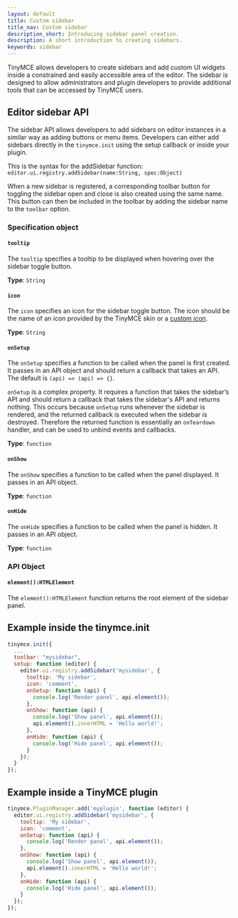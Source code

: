 ```yaml
---
layout: default
title: Custom sidebar
title_nav: Custom sidebar
description_short: Introducing sidebar panel creation.
description: A short introduction to creating sidebars.
keywords: sidebar
---
```


TinyMCE allows developers to create sidebars and add custom UI widgets inside a constrained and easily accessible area of the editor. The sidebar is designed to allow administrators and plugin developers to provide additional tools that can be accessed by TinyMCE users.

## Editor sidebar API

The sidebar API allows developers to add sidebars on editor instances in a similar way as adding buttons or menu items. Developers can either add sidebars directly in the `tinymce.init` using the setup callback or inside your plugin.

This is the syntax for the addSidebar function: `editor.ui.registry.addSidebar(name:String, spec:Object)`

When a new sidebar is registered, a corresponding toolbar button for toggling the sidebar open and close is also created using the same name. This button can then be included in the toolbar by adding the sidebar name to the `toolbar` option.

### Specification object

#### `tooltip`

The `tooltip` specifies a tooltip to be displayed when hovering over the sidebar toggle button.

**Type**: `String`

#### `icon`

The `icon` specifies an icon for the sidebar toggle button. The icon should be the name of an icon provided by the TinyMCE skin or a [custom icon]({{site.baseurl}}/api/tinymce.editor.ui/tinymce.editor.ui.registry/#addicon/).

**Type**: `String`

#### `onSetup`

The `onSetup` specifies a function to be called when the panel is first created. It passes in an API object and should return a callback that takes an API. The default is `(api) => (api) => {}`.

`onSetup` is a complex property. It requires a function that takes the sidebar’s API and should return a callback that takes the sidebar's API and returns nothing. This occurs because `onSetup` runs whenever the sidebar is rendered, and the returned callback is executed when the sidebar is destroyed. Therefore the returned function is essentially an `onTeardown` handler, and can be used to unbind events and callbacks.

**Type**: `function`

#### `onShow`

The `onShow` specifies a function to be called when the panel displayed. It passes in an API object.

**Type**: `function`

#### `onHide`

The `onHide` specifies a function to be called when the panel is hidden. It passes in an API  object.

**Type**: `function`

### API Object

#### `element():HTMLElement`

The `element():HTMLElement` function returns the root element of the sidebar panel.

## Example inside the tinymce.init

```js
tinymce.init({
  ...
  toolbar: "mysidebar",
  setup: function (editor) {
    editor.ui.registry.addSidebar('mysidebar', {
      tooltip: 'My sidebar',
      icon: 'comment',
      onSetup: function (api) {
        console.log('Render panel', api.element());
      },
      onShow: function (api) {
        console.log('Show panel', api.element());
        api.element().innerHTML = 'Hello world!';
      },
      onHide: function (api) {
        console.log('Hide panel', api.element());
      }
    });
  }
});
```

## Example inside a TinyMCE plugin

```js
tinymce.PluginManager.add('myplugin', function (editor) {
  editor.ui.registry.addSidebar('mysidebar', {
    tooltip: 'My sidebar',
    icon: 'comment',
    onSetup: function (api) {
      console.log('Render panel', api.element());
    },
    onShow: function (api) {
      console.log('Show panel', api.element());
      api.element().innerHTML = 'Hello world!';
    },
    onHide: function (api) {
      console.log('Hide panel', api.element());
    }
  });
});
```
